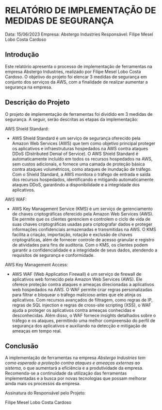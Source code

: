 # RELATÓRIO DE IMPLEMENTAÇÃO DE MEDIDAS DE SEGURANÇA

Data: 15/06/2023
Empresa: Abstergo Industries 
Responsável: Filipe Mesel Lobo Costa Cardoso

## Introdução
Este relatório apresenta o processo de implementação de ferramentas na empresa Abstergo Industries, realizado por Filipe Mesel Lobo Costa Cardoso. O objetivo do projeto foi elencar 3 medidas de segurança em conjunto dos serviços da AWS, com a finalidade de realizar aumentar a segurança na empresa.

## Descrição do Projeto
O projeto de implementação de ferramentas foi dividido em 3 medidas de segurança. A seguir, serão descritas as etapas da implementação:

AWS Shield Standard: 
- AWS Shield Standard é um serviço de segurança oferecido pela Amazon Web Services (AWS) que tem como objetivo principal proteger os aplicativos e infraestruturas hospedados na AWS contra ataques DDoS (Distributed Denial of Service). O AWS Shield Standard é automaticamente incluído em todos os recursos hospedados na AWS, sem custos adicionais, e fornece uma camada de proteção básica contra ataques volumétricos, como ataques de inundação de tráfego. Com o Shield Standard, a AWS monitora o tráfego de entrada e saída dos recursos hospedados, identificando e mitigando automaticamente ataques DDoS, garantindo a disponibilidade e a integridade dos aplicativos.

AWS WAF: 
- AWS Key Management Service (KMS) é um serviço de gerenciamento de chaves criptográficas oferecido pela Amazon Web Services (AWS). Ele permite que os clientes gerenciem e controlem o ciclo de vida de suas chaves criptográficas usadas para criptografar dados e proteger informações confidenciais armazenadas e transmitidas na AWS. O KMS facilita a criação, importação, rotação e exclusão de chaves criptográficas, além de fornecer controle de acesso granular e registro de atividades para fins de auditoria. Com o KMS, os clientes podem garantir a confidencialidade e a integridade de seus dados, atendendo a requisitos de segurança e conformidade.

AWS Key Management Access: 
- AWS WAF (Web Application Firewall) é um serviço de firewall de aplicativos web fornecido pela Amazon Web Services (AWS). Ele oferece proteção contra ataques e ameaças direcionadas a aplicativos web hospedados na AWS. O WAF permite criar regras personalizadas para filtrar e bloquear o tráfego malicioso antes que ele atinja os aplicativos. Com recursos avançados de filtragem, como regras de IP, regras de SQL injection e regras de cross-site scripting (XSS), o WAF ajuda a proteger os aplicativos contra ameaças conhecidas e desconhecidas. Além disso, o WAF fornece insights detalhados sobre o tráfego e os ataques, permitindo uma melhor compreensão do perfil de segurança dos aplicativos e auxiliando na detecção e mitigação de ameaças em tempo real.


## Conclusão
A implementação de ferramentas na empresa *Abstergo Industries tem como esperado a proteção contra ataques e ameaças externas ao sistema*, o que aumentará a eficiência e a produtividade da empresa. Recomenda-se a continuidade da utilização das ferramentas implementadas e a busca por novas tecnologias que possam melhorar ainda mais os processos da empresa.

Assinatura do Responsável pelo Projeto:

Filipe Mesel Lobo Costa Cardoso
